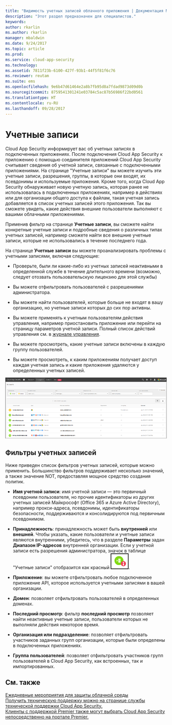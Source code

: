 ```yaml
---
title: "Видимость учетных записей облачного приложения | Документация Майкрософт"
description: "Этот раздел предназначен для специалистов."
keywords: 
author: rkarlin
ms.author: rkarlin
manager: mbaldwin
ms.date: 9/24/2017
ms.topic: article
ms.prod: 
ms.service: cloud-app-security
ms.technology: 
ms.assetid: 7811f23b-6100-427f-93b1-44f5f81f6c76
ms.reviewer: reutam
ms.suite: ems
ms.openlocfilehash: 9e6b47d61464e2a8b7fb95d8a7fdad9873d09d0b
ms.sourcegitcommit: 8759541301241e03784c5ac87b56986f22bd0561
ms.translationtype: HT
ms.contentlocale: ru-RU
ms.lasthandoff: 09/28/2017
---
```

# <a name="accounts"></a>Учетные записи
Cloud App Security информирует вас об учетных записях в подключенных приложениях. После подключения Cloud App Security к приложению с помощью соединителя приложений Cloud App Security считывает сведения об учетной записи, связанные с подключенными приложениями. На странице "Учетные записи" вы можете изучить эти учетные записи, разрешения, группы, в которые они входят, их псевдонимы и используемые приложения. Кроме того, когда Cloud App Security обнаруживает новую учетную запись, которая ранее не использовалась в подключенных приложениях, например в действиях или для организации общего доступа к файлам, такая учетная запись добавляется в список учетных записей этого приложения. Так вы сможете увидеть, какие действия внешние пользователи выполняют с вашими облачными приложениями.


Применив фильтр на странице **Учетные записи**, вы сможете найти конкретные учетные записи и подробные сведения о различных типах учетных записей, например сможете найти все внешние учетные записи, которые не использовались в течение последнего года. 

На странице **Учетные записи** вы можете проанализировать проблемы с учетными записями, включая следующие:  

-   Проверьте, были ли какие-либо из учетных записей неактивными в определенной службе в течение длительного времени (возможно, следует отозвать пользовательскую лицензию для этой службы)  
-   Вы можете отфильтровать пользователей с разрешениями администратора.  

-   Вы можете найти пользователей, которые больше не входят в вашу организацию, но учетные записи которых до сих пор активны.  

-   Вы можете применять к учетным пользователям действия управления, например приостановить приложение или перейти на страницу параметров учетной записи. Полный список действий управления см. в [журнале управления](governance-actions.md).
    
-   Вы можете просмотреть, какие учетные записи включены в каждую группу пользователей.  

-   Вы можете просмотреть, к каким приложениям получает доступ каждая учетная запись и какие приложения удаляются у определенных учетных записей.
    

![Экран учетных записей](./media/accounts-page.png)

## <a name="account-filters"></a>Фильтры учетных записей
Ниже приведен список фильтров учетных записей, которые можно применить. Большинство фильтров поддерживает несколько значений, а также значение NOT, предоставляя мощное средство создания политик.  
  
- **Имя учетной записи**: имя учетной записи — это первичный псевдоним пользователя, но прочие идентификаторы из других учетных записей Майкрософт (Office 365 и Azure Active Directory), например прокси-адреса, псевдонимы, идентификаторы безопасности, поддерживаются и консолидируются под первичным псевдонимом.

- **Принадлежность**: принадлежность может быть **внутренней** или **внешней**. Чтобы указать, какие пользователи и учетные записи являются внутренними, убедитесь, что в разделе **Параметры** задан **Диапазон IP-адресов** внутренней организации. Если у учетной записи есть разрешения администратора, значок в таблице "Учетные записи" отобразится как красный ![значок администрирования учетных записей](./media/accounts-admin-icon.png).

- **Приложение**: вы можете отфильтровать любое подключенное приложение API, которое используется учетными записями в вашей организации.

- **Домен**: позволяет отфильтровать пользователей в определенных доменах.

- **Последний просмотр**: фильтр **последний просмотр** позволяет найти неактивные учетные записи, пользователи которых не выполняли действия некоторое время.

- **Организация или подразделение**: позволяет отфильтровать участников заданных групп организации, которые были определены в подключенных приложениях.

- **Группа пользователей**: позволяет отфильтровать участников групп пользователей в Cloud App Security, как встроенных, так и импортированных.


## <a name="see-also"></a>См. также  
[Ежедневные мероприятия для защиты облачной среды](daily-activities-to-protect-your-cloud-environment.md)   
[Получить техническую поддержку можно на странице службы технической поддержки Cloud App Security.](http://support.microsoft.com/oas/default.aspx?prid=16031)   
[Клиенты с поддержкой Premier также могут выбрать Cloud App Security непосредственно на портале Premier.](https://premier.microsoft.com/)  
  
  